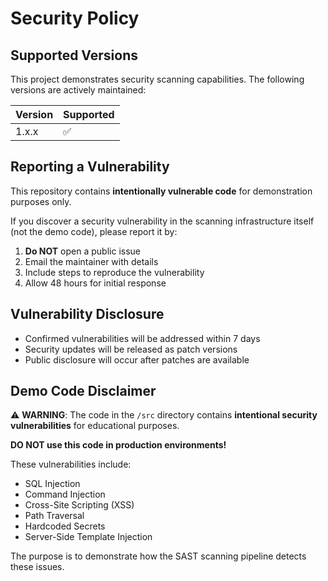 # Security Policy

## Supported Versions

This project demonstrates security scanning capabilities. The following versions are actively maintained:

| Version | Supported          |
| ------- | ------------------ |
| 1.x.x   | :white_check_mark: |

## Reporting a Vulnerability

This repository contains **intentionally vulnerable code** for demonstration purposes only.

If you discover a security vulnerability in the scanning infrastructure itself (not the demo code), please report it by:

1. **Do NOT** open a public issue
2. Email the maintainer with details
3. Include steps to reproduce the vulnerability
4. Allow 48 hours for initial response

## Vulnerability Disclosure

- Confirmed vulnerabilities will be addressed within 7 days
- Security updates will be released as patch versions
- Public disclosure will occur after patches are available

## Demo Code Disclaimer

⚠️ **WARNING**: The code in the `/src` directory contains **intentional security vulnerabilities** for educational purposes.

**DO NOT use this code in production environments!**

These vulnerabilities include:

- SQL Injection
- Command Injection  
- Cross-Site Scripting (XSS)
- Path Traversal
- Hardcoded Secrets
- Server-Side Template Injection

The purpose is to demonstrate how the SAST scanning pipeline detects these issues.
